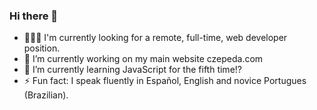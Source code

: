 ### Hi there 👋

- 🧑🏻‍💻 I'm currently looking for a remote, full-time, web developer position.
- 🔭 I’m currently working on my main website czepeda.com
- 🌱 I’m currently learning JavaScript for the fifth time!?
- ⚡ Fun fact: I speak fluently in Español, English and novice Portugues (Brazilian).
